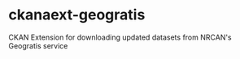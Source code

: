 ckanaext-geogratis
==================

CKAN Extension for downloading updated datasets from NRCAN's Geogratis service
